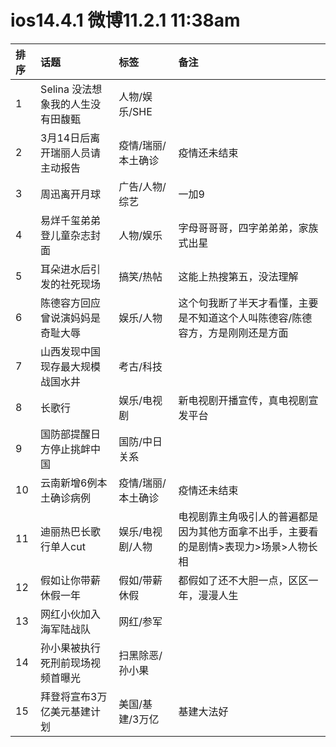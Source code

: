 # ios14.4.1 微博11.2.1 11:38am

|排序|话题|标签|备注|
|:-|:-|:-|:-|
|1|Selina 没法想象我的人生没有田馥甄|人物/娱乐/SHE||
|2|3月14日后离开瑞丽人员请主动报告|疫情/瑞丽/本土确诊|疫情还未结束|
|3|周迅离开月球|广告/人物/综艺|一加9|
|4|易烊千玺弟弟登儿童杂志封面|人物/娱乐|字母哥哥哥，四字弟弟弟，家族式出星|
|5|耳朵进水后引发的社死现场|搞笑/热帖|这能上热搜第五，没法理解|
|6|陈德容方回应曾说演妈妈是奇耻大辱|娱乐/人物|这个句我断了半天才看懂，主要是不知道这个人叫陈德容/陈德容方，方是刚刚还是方面|
|7|山西发现中国现存最大规模战国水井|考古/科技||
|8|长歌行|娱乐/电视剧|新电视剧开播宣传，真电视剧宣发平台|
|9|国防部提醒日方停止挑衅中国|国防/中日关系||
|10|云南新增6例本土确诊病例|疫情/瑞丽/本土确诊|疫情还未结束|
|11|迪丽热巴长歌行单人cut|娱乐/电视剧/人物|电视剧靠主角吸引人的普遍都是因为其他方面拿不出手，主要看的是剧情>表现力>场景>人物长相|
|12|假如让你带薪休假一年|假如/带薪休假|都假如了还不大胆一点，区区一年，漫漫人生|
|13|网红小伙加入海军陆战队|网红/参军||
|14|孙小果被执行死刑前现场视频首曝光|扫黑除恶/孙小果||
|15|拜登将宣布3万亿美元基建计划|美国/基建/3万亿|基建大法好|
